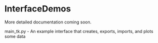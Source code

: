 # InterfaceDemos

More detailed documentation coming soon.

main_tk.py - An example interface that creates, exports, imports, and plots some data
